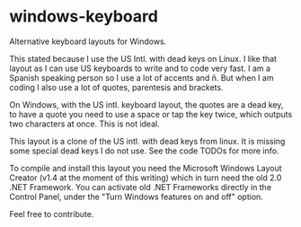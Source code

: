 # windows-keyboard
Alternative keyboard layouts for Windows.

This stated because I use the US Intl. with dead keys on Linux. I like that layout as I can use US keyboards to write and to code very fast. I am a Spanish speaking person so I use a lot of accents and ñ. But when I am coding I also use a lot of quotes, parentesis and brackets.

On Windows, with the US intl. keyboard layout, the quotes are a dead key, to have a quote you need to use a space or tap the key twice, which outputs two characters at once. This is not ideal.

This layout is a clone of the US intl. with dead keys from linux. It is missing some special dead keys I do not use. See the code TODOs for more info.

To compile and install this layout you need the Microsoft Windows Layout Creator (v1.4 at the moment of this writing) which in turn need the old 2.0 .NET Framework. You can activate old .NET Frameworks directly in the Control Panel, under the "Turn Windows features on and off" option.

Feel free to contribute.
